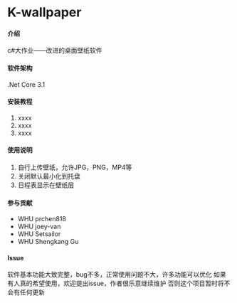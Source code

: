 # K-wallpaper

#### 介绍
c#大作业——改进的桌面壁纸软件

#### 软件架构
.Net Core 3.1


#### 安装教程

1.  xxxx
2.  xxxx
3.  xxxx

#### 使用说明

1.  自行上传壁纸，允许JPG，PNG，MP4等
2.  关闭默认最小化到托盘
3.  日程表显示在壁纸层

#### 参与贡献

- WHU prchen818
- WHU joey-van
- WHU Setsailor
- WHU Shengkang Gu

#### Issue
软件基本功能大致完整，bug不多，正常使用问题不大，许多功能可以优化
如果有人真的希望使用，欢迎提出issue，作者很乐意继续维护
否则这个项目暂时将不会有任何更新
